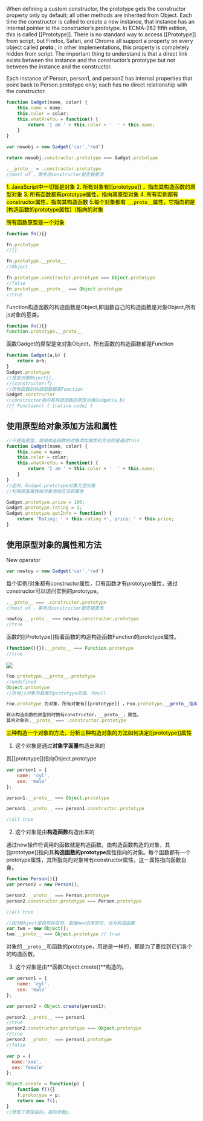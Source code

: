 When defining a custom constructor, the prototype gets the constructor property only by default; all other methods are inherited from Object. Each time the constructor is called to create a new instance, that instance has an internal pointer to the constructor’s prototype. In ECMA-262 fifth edition, this is called [[Prototype]]. There is no standard way to access [[Prototype]] from script, but Firefox, Safari, and Chrome all support a property on every object called __proto__.; in other implementations, this property is completely hidden from script. The important thing to understand is that a direct link exists between the instance and the constructor’s prototype but not between the instance and the constructor. 

Each instance of Person, person1, and person2 has internal properties that point back to Person.prototype only; each has no direct relationship with the constructor. 

```javascript
function Gadget(name, color) {
    this.name = name;
    this.color = color;
    this.whatAreYou = function() {
        return 'I am ' + this.color + '  ' + this.name; 
    }
}

var newobj = new Gadget('car','red')

return newobj.constructor.prototype === Gadget.prototype
```

```javascript
.__proto__ = .constructor.prototype
//most of ，需考虑constructor是否被更改
```

<mark>1. JavaScript中一切皆是对象</mark>
<mark>2. 所有对象有[[prototype]] ，指向其构造函数的原型对象</mark>
<mark>3. 所有函数都有prototype属性，指向其原型对象</mark>
<mark>4. 所有实例都有constructor属性，指向其构造函数</mark>
<mark>5.每个对象都有` __proto__`属性，它指向的是[构造函数的prototype属性]（指向的对象</mark>

<mark>所有函数原型是一个对象</mark>

```js
function fn(){}

fn.prototype
//{}

fn.prototype.__proto__
//Object

fn.prototype.constructor.prototype === Object.prototype
//false
fn.prototype.__proto__ === Object.prototype
//true
```

Function构造函数的构造函数是Object,即函数自己的构造函数是对象Object,所有js对象的基类。

```js
function fn(){}
Function.prototype.__proto__
```

函数Gadget的原型是空对象Object，所有函数的构造函数都是Function

```javascript
function Gadget(a,b) {
    return a+b;
}
Gadget.prototype
//是空对象Object{},
//{constructor:f}
//所有函数的构造函数都是Function
Gadget.constructor
//constructor指向其构造函数的原型对象Gadget(a,b)
//ƒ Function() { [native code] }
```

## 使用原型给对象添加方法和属性

```javascript
//不使用原型，使用构造函数给对象添加属性和方法的是通过this
function Gadget(name, color) {
    this.name = name;
    this.color = color;
    this.whatAreYou = function() {
        return 'I am ' + this.color + '  ' + this.name; 
    }
}
//此时，Gadget.prototype对象为空对象
//利用原型属性给对象添加方法和属性

Gadget.prototype.price = 100;
Gadget.prototype.rating = 3;
Gadget.prototype.getInfo = function() {
    return 'Rating: ' + this.rating +', price: ' + this.price;
}
```

## 使用原型对象的属性和方法

New operator

```javascript
var newtoy = new Gadget('car','red')
```

每个实例/对象都有constructor属性，只有函数才有prototype属性，通过constructor可以访问实例的prototype。

```javascript
.__proto__ === .constructor.prototype
//most of ，需考虑constructor是否被更改
```

```javascript
newtoy.__proto__ === newtoy.constructor.prototype
//true
```

函数的[[Prototype]]指着函数的构造构造函数Function的prototype属性。

```js
(function(){}).__proto__ === Function.prototype 
//true
```

![](https://pic1.zhimg.com/80/92241be9f5f60797d6b3b8f280c475c0_hd.jpg)

```javascript
Foo.prototype.__proto__.prototype
//undefined
Object.prototype
//所有js对象的基类的prototype的值，为null

Foo.prototype 为对象，所有对象有[[prototype]] ，Foo.prototype.__proto__指向其构造函数的原型对象，其构造函数为Object(妈)，则其构造函数的原型对象为Object.prototype

默认构造函数的原型同时拥有constructor，__proto__，属性。
其余对象则.__proto_ === .constructor.prototype
```

<mark>三种构造一个对象的方法，分析三种构造对象的方法如何决定[[prototype]]属性</mark>

1. 这个对象是通过**对象字面量**构造出来的

其[[prototype]]指向Object.prototype

```js
var person1 = {
    name: 'cyl',
    sex: 'male'
};

person1.__proto__ === Object.prototype

person1.__proto__ === person1.constructor.prototype

//all true
```

2. 这个对象是由**构造函数**构造出来的

通过new操作符调用的函数就是构造函数。由构造函数构造的对象，其[[prototype]]指向其**构造函数的prototype**属性指向的对象。每个函数都有一个prototype属性，其所指向的对象带有constructor属性，这一属性指向函数自身。

```javascript
function Person(){}
var person2 = new Person();

person2.__proto__ === Person.prototype
person2.constructor.prototype === Person.prototype

//all true

//因为Object是自然存在的，直接new出来即可，也为构造函数
var two = new Object();
two.__proto__ === Object.prototype // true
```

对象的`__proto__`和函数的prototype，用途是一样的，都是为了要找到它们各个的构造函数。

3. 这个对象是由**函数Object.create()**构造的。

```js
var person1 = {
    name: 'cyl',
    sex: 'male'
};

var person2 = Object.create(person1);

person2.__proto__ === person1
//true
person2.constructor.prototype === Object.prototype
//true
person2.__proto__ === person1.prototype
//false
```

```js
var p = {
  name:'xxx',
  sex:'female'
};

Object.create = function(p) {
    function f(){}
    f.prototype = p;
    return new f();
}
//修改了原型指向，指向参数p，
```
